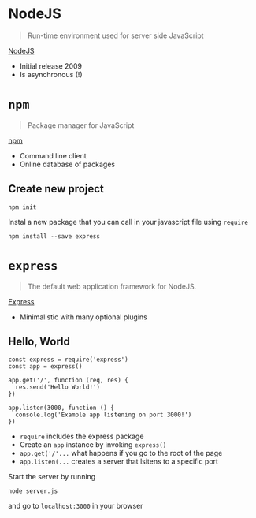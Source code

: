 NodeJS
========================================================

> Run-time environment used for server side JavaScript

[NodeJS](https://nodejs.org/en/)

- Initial release 2009
- Is asynchronous (!)

`npm`
========================================================

> Package manager for JavaScript

[npm](https://www.npmjs.com/)

- Command line client
- Online database of packages

## Create new project

```
npm init
```

Instal a new package that you can call in your javascript file using `require`

```
npm install --save express
```

`express`
========================================================

> The default web application framework for NodeJS. 

[Express](https://expressjs.com/)

- Minimalistic with many optional plugins

## Hello, World

```
const express = require('express')
const app = express()

app.get('/', function (req, res) {
  res.send('Hello World!')
})

app.listen(3000, function () {
  console.log('Example app listening on port 3000!')
})
```

- `require` includes the express package
- Create an `app` instance by invoking `express()`
- `app.get('/'...` what happens if you go to the root of the page
- `app.listen(...` creates a server that lsitens to a specific port

Start the server by running 

```
node server.js
```
and go to `localhost:3000` in your browser



